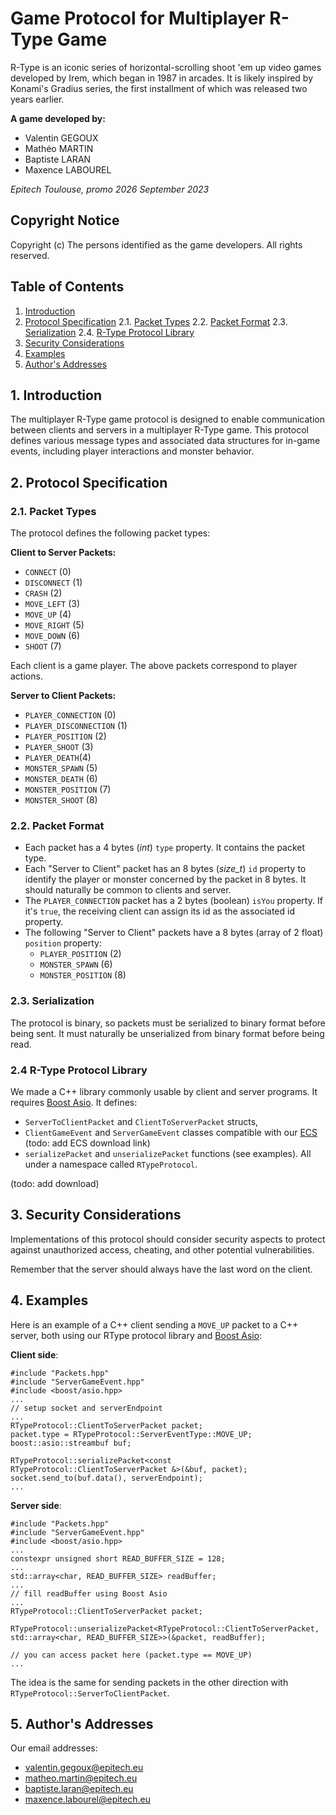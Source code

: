 # Game Protocol for Multiplayer R-Type Game

R-Type is an iconic series of horizontal-scrolling shoot 'em up video games developed by Irem, which began in 1987 in arcades. It is likely inspired by Konami's Gradius series, the first installment of which was released two years earlier.

**A game developed by:**
- Valentin GEGOUX
- Mathéo MARTIN
- Baptiste LARAN
- Maxence LABOUREL

*Epitech Toulouse, promo 2026*
*September 2023*

## Copyright Notice

Copyright (c) The persons identified as the game developers.  All rights reserved.

## Table of Contents

1. [Introduction](#introduction)
2. [Protocol Specification](#protocol-specification)
   2.1. [Packet Types](#packet-types)
   2.2. [Packet Format](#message-format)
   2.3. [Serialization](#security-considerations)
   2.4. [R-Type Protocol Library](#r-type-protocol-library)
3. [Security Considerations](#security-considerations)
4. [Examples](#examples)
7. [Author's Addresses](#authors-addresses)

## 1. Introduction

The multiplayer R-Type game protocol is designed to enable communication
between clients and servers in a multiplayer R-Type game. This protocol
defines various message types and associated data structures for in-game
events, including player interactions and monster behavior.

## 2. Protocol Specification

### 2.1. Packet Types

The protocol defines the following packet types:

**Client to Server Packets:**
- `CONNECT` (0)
- `DISCONNECT` (1)
- `CRASH` (2)
- `MOVE_LEFT` (3)
- `MOVE_UP` (4)
- `MOVE_RIGHT` (5)
- `MOVE_DOWN` (6)
- `SHOOT` (7)

Each client is a game player. The above packets correspond to player actions.

**Server to Client Packets:**
- `PLAYER_CONNECTION` (0)
- `PLAYER_DISCONNECTION` (1)
- `PLAYER_POSITION` (2)
- `PLAYER_SHOOT` (3)
- `PLAYER_DEATH`(4)
- `MONSTER_SPAWN` (5)
- `MONSTER_DEATH` (6)
- `MONSTER_POSITION` (7)
- `MONSTER_SHOOT` (8)

### 2.2. Packet Format

- Each packet has a 4 bytes (*int*) `type` property. It contains the packet type.
- Each "Server to Client" packet has an 8 bytes (*size_t*) `id` property to identify the player or monster concerned by the packet in 8 bytes. It should naturally be common to clients and server.
- The `PLAYER_CONNECTION` packet has a 2 bytes (boolean) `isYou` property. If it's `true`, the receiving client can assign its id as the associated id property.
- The following "Server to Client" packets have a 8 bytes (array of 2 float) `position` property:
    - `PLAYER_POSITION` (2)
    - `MONSTER_SPAWN` (6)
    - `MONSTER_POSITION` (8)

### 2.3. Serialization

The protocol is binary, so packets must be serialized to binary format before being sent. It must naturally be unserialized from binary format before being read.

### 2.4 R-Type Protocol Library

We made a C++ library commonly usable by client and server programs. It requires [Boost Asio](https://www.boost.org/doc/libs/1_83_0/doc/html/boost_asio.html). It defines:
- `ServerToClientPacket` and `ClientToServerPacket` structs,
- `ClientGameEvent` and `ServerGameEvent` classes compatible with our [ECS]() (todo: add ECS download link)
- `serializePacket` and `unserializePacket` functions (see examples).
All under a namespace called `RTypeProtocol`.

(todo: add download)

## 3. Security Considerations

Implementations of this protocol should consider security aspects to protect against unauthorized access, cheating, and other potential vulnerabilities.

Remember that the server should always have the last word on the client.

## 4. Examples

Here is an example of a C++ client sending a `MOVE_UP` packet to a C++ server, both using our RType protocol library and [Boost Asio](https://www.boost.org/doc/libs/1_83_0/doc/html/boost_asio.html):

**Client side**:
```
#include "Packets.hpp"
#include "ServerGameEvent.hpp"
#include <boost/asio.hpp>
...
// setup socket and serverEndpoint
...
RTypeProtocol::ClientToServerPacket packet;
packet.type = RTypeProtocol::ServerEventType::MOVE_UP;
boost::asio::streambuf buf;

RTypeProtocol::serializePacket<const RTypeProtocol::ClientToServerPacket &>(&buf, packet);
socket.send_to(buf.data(), serverEndpoint);
...
```

**Server side**:
```
#include "Packets.hpp"
#include "ServerGameEvent.hpp"
#include <boost/asio.hpp>
...
constexpr unsigned short READ_BUFFER_SIZE = 128;
...
std::array<char, READ_BUFFER_SIZE> readBuffer;
...
// fill readBuffer using Boost Asio
...
RTypeProtocol::ClientToServerPacket packet;

RTypeProtocol::unserializePacket<RTypeProtocol::ClientToServerPacket, std::array<char, READ_BUFFER_SIZE>>(&packet, readBuffer);

// you can access packet here (packet.type == MOVE_UP)
...
```

The idea is the same for sending packets in the other direction with `RTypeProtocol::ServerToClientPacket`.

## 5. Author's Addresses

Our email addresses:
- valentin.gegoux@epitech.eu
- matheo.martin@epitech.eu
- baptiste.laran@epitech.eu
- maxence.labourel@epitech.eu
